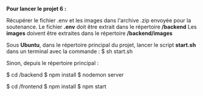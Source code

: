 **Pour lancer le projet 6 :**

Récupérer le fichier .env et les images dans l'archive .zip envoyée pour la soutenance.
Le fichier **.env** doit être extrait dans le répertoire **/backend**
Les **images** doivent être extraites dans le répertoire **/backend/images**

Sous **Ubuntu**, dans le répertoire principal du projet, lancer le script **start.sh** dans un terminal avec la commande :
$ sh start.sh

Sinon, depuis le répertoire principal :

$ cd /backend
$ npm install
$ nodemon server

$ cd /frontend
$ npm install
$ npm start

